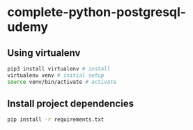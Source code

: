 # complete-python-postgresql-udemy

## Using virtualenv

```sh
pip3 install virtualenv # install
virtualenv venv # initial setup
source venv/bin/activate # activate
```

## Install project dependencies

```sh
pip install -r requirements.txt
```
